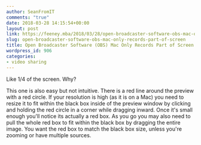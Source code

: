 ```yaml
---
author: SeanFromIT
comments: "true"
date: 2018-03-28 14:15:54+00:00
layout: post
link: https://feeney.mba/2018/03/28/open-broadcaster-software-obs-mac-only-records-part-of-screen/
slug: open-broadcaster-software-obs-mac-only-records-part-of-screen
title: Open Broadcaster Software (OBS) Mac Only Records Part of Screen
wordpress_id: 906
categories:
- video sharing
---
```


Like 1/4 of the screen. Why?

This one is also easy but not intuitive. There is a red line around the preview with a red circle. If your resolution is high (as it is on a Mac) you need to resize it to fit within the black box inside of the preview window by clicking and holding the red circle in a corner while dragging inward. Once it's small enough you'll notice its actually a red box. As you go you may also need to pull the whole red box to fit within the black box by dragging the entire image. You want the red box to match the black box size, unless you're zooming or have multiple sources.
